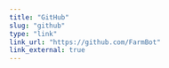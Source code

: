 ```yaml
---
title: "GitHub"
slug: "github"
type: "link"
link_url: "https://github.com/FarmBot"
link_external: true
---
```


